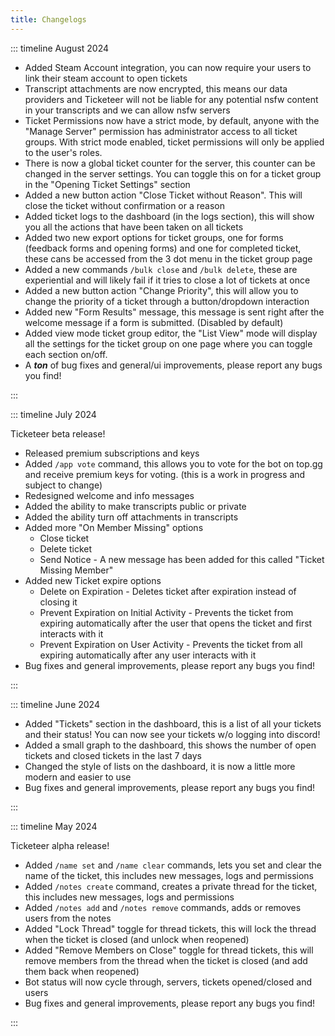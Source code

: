 ```yaml
---
title: Changelogs
---
```


::: timeline August 2024

- Added Steam Account integration, you can now require your users to link their steam account to open tickets
- Transcript attachments are now encrypted, this means our data providers and Ticketeer will not be liable for any potential nsfw content in your transcripts and we can allow nsfw servers
- Ticket Permissions now have a strict mode, by default, anyone with the "Manage Server" permission has administrator access to all ticket groups. With strict mode enabled, ticket permissions will only be applied to the user's roles.
- There is now a global ticket counter for the server, this counter can be changed in the server settings. You can toggle this on for a ticket group in the "Opening Ticket Settings" section
- Added a new button action "Close Ticket without Reason". This will close the ticket without confirmation or a reason
- Added ticket logs to the dashboard (in the logs section), this will show you all the actions that have been taken on all tickets
- Added two new export options for ticket groups, one for forms (feedback forms and opening forms) and one for completed ticket, these cans be accessed from the 3 dot menu in the ticket group page
- Added a new commands `/bulk close` and `/bulk delete`, these are experiential and will likely fail if it tries to close a lot of tickets at once
- Added a new button action "Change Priority", this will allow you to change the priority of a ticket through a button/dropdown interaction
- Added new "Form Results" message, this message is sent right after the welcome message if a form is submitted. (Disabled by default)
- Added view mode ticket group editor, the "List View" mode will display all the settings for the ticket group on one page where you can toggle each section on/off.
- A **_ton_** of bug fixes and general/ui improvements, please report any bugs you find!

:::

::: timeline July 2024

Ticketeer beta release!

- Released premium subscriptions and keys
- Added `/app vote` command, this allows you to vote for the bot on top.gg and receive premium keys for voting. (this is a work in progress and subject to change)
- Redesigned welcome and info messages
- Added the ability to make transcripts public or private
- Added the ability turn off attachments in transcripts
- Added more "On Member Missing" options
  - Close ticket
  - Delete ticket
  - Send Notice - A new message has been added for this called "Ticket Missing Member"
- Added new Ticket expire options
  - Delete on Expiration - Deletes ticket after expiration instead of closing it
  - Prevent Expiration on Initial Activity - Prevents the ticket from expiring automatically after the user that opens the ticket and first interacts with it
  - Prevent Expiration on User Activity - Prevents the ticket from all expiring automatically after any user interacts with it
- Bug fixes and general improvements, please report any bugs you find!

:::

::: timeline June 2024

- Added "Tickets" section in the dashboard, this is a list of all your tickets and their status! You can now see your tickets w/o logging into discord!
- Added a small graph to the dashboard, this shows the number of open tickets and closed tickets in the last 7 days
- Changed the style of lists on the dashboard, it is now a little more modern and easier to use
- Bug fixes and general improvements, please report any bugs you find!

:::

::: timeline May 2024

Ticketeer alpha release!

- Added `/name set` and `/name clear` commands, lets you set and clear the name of the ticket, this includes new messages, logs and permissions
- Added `/notes create` command, creates a private thread for the ticket, this includes new messages, logs and permissions
- Added `/notes add` and `/notes remove` commands, adds or removes users from the notes
- Added "Lock Thread" toggle for thread tickets, this will lock the thread when the ticket is closed (and unlock when reopened)
- Added "Remove Members on Close" toggle for thread tickets, this will remove members from the thread when the ticket is closed (and add them back when reopened)
- Bot status will now cycle through, servers, tickets opened/closed and users
- Bug fixes and general improvements, please report any bugs you find!

:::
